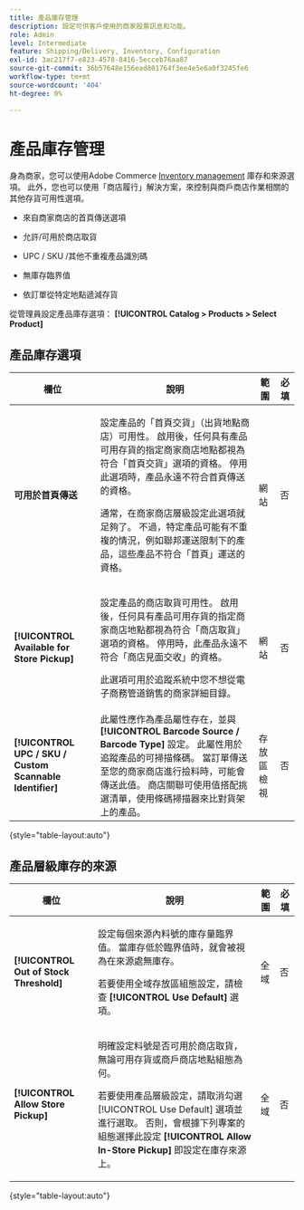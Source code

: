 ```yaml
---
title: 產品庫存管理
description: 設定可供客戶使用的商家股票訊息和功能。
role: Admin
level: Intermediate
feature: Shipping/Delivery, Inventory, Configuration
exl-id: 3ac217f7-e823-4578-8416-5ecceb76aa87
source-git-commit: 36b57648e156ead801764f3ee4e5e6a0f3245fe6
workflow-type: tm+mt
source-wordcount: '404'
ht-degree: 0%

---
```


# 產品庫存管理

身為商家，您可以使用Adobe Commerce [Inventory management](https://docs.magento.com/user-guide/catalog/inventory-management.html) 庫存和來源選項。 此外，您也可以使用「商店履行」解決方案，來控制與商戶商店作業相關的其他存貨可用性選項。

- 來自商家商店的首頁傳送選項

- 允許/可用於商店取貨

- UPC / SKU /其他不重複產品識別碼

- 無庫存臨界值

- 依訂單從特定地點遞減存貨

從管理員設定產品庫存選項： **[!UICONTROL Catalog > Products > Select Product]**

## **產品庫存選項**

| **欄位** | **說明** | **範圍** | **必填** |
|----------------------------------------------------------|-----------------------------------------------------------------------------------------------------------------------------------------------------------------------------------------------------------------------------------------------------------------------------------------------------------------------------------------------------------------------------------------------------------------------------------------------------------------------------------------------------------------------------------------------------------|------------|--------------|
| **可用於首頁傳送** | <p>設定產品的「首頁交貨」（出貨地點商店）可用性。 啟用後，任何具有產品可用存貨的指定商家商店地點都視為符合「首頁交貨」選項的資格。 停用此選項時，產品永遠不符合首頁傳送的資格。</p>通常，在商家商店層級設定此選項就足夠了。 不過，特定產品可能有不重複的情況，例如聯邦運送限制下的產品，這些產品不符合「首頁」運送的資格。</p> | 網站 | 否 |
| **[!UICONTROL Available for Store Pickup]** | <p>設定產品的商店取貨可用性。 啟用後，任何具有產品可用存貨的指定商家商店地點都視為符合「商店取貨」選項的資格。 停用時，此產品永遠不符合「商店見面交收」的資格。</p><p>此選項可用於追蹤系統中您不想從電子商務管道銷售的商家詳細目錄。</p> | 網站 | 否 |
| **[!UICONTROL UPC / SKU / Custom Scannable Identifier]** | 此屬性應作為產品屬性存在，並與 **[!UICONTROL Barcode Source / Barcode Type]** 設定。 此屬性用於追蹤產品的可掃描條碼。 當訂單傳送至您的商家商店進行撿料時，可能會傳送此值。 商店關聯可使用值搭配挑選清單，使用條碼掃描器來比對貨架上的產品。 | 存放區檢視 | 否 |

{style="table-layout:auto"}

## 產品層級庫存的來源

| **欄位** | **說明** | **範圍** | **必填** |
|-----------------------------------------|---------------------------------------------------------------------------------------------------------------------------------------------------------------------------------------------------------------------------------------------------------------------------------------------------------------------------------------------------------------------------------------------------------|-----------|--------------|
| **[!UICONTROL Out of Stock Threshold]** | <p>設定每個來源內料號的庫存量臨界值。 當庫存低於臨界值時，就會被視為在來源處無庫存。</p><p>若要使用全域存放區組態設定，請檢查 **[!UICONTROL Use Default]** 選項。</p> | 全域 | 否 |
| **[!UICONTROL Allow Store Pickup]** | <p>明確設定料號是否可用於商店取貨，無論可用存貨或商戶商店地點組態為何。</p><p>若要使用產品層級設定，請取消勾選 [!UICONTROL Use Default] 選項並進行選取。 否則，會根據下列專案的組態選擇此設定 **[!UICONTROL Allow In-Store Pickup]** 即設定在庫存來源上。</p> | 全域 | 否 |

{style="table-layout:auto"}

